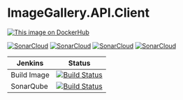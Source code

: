 # ImageGallery.API.Client

[![This image on DockerHub](https://img.shields.io/docker/pulls/stuartshay/imagegallery-api-client.svg)](https://hub.docker.com/r/stuartshay/imagegallery-api-client/)

[![SonarCloud](http://sonar.navigatorglass.com:9000/api/project_badges/measure?project=ImageGalleryAPIClient&metric=alert_status)](http://sonar.navigatorglass.com:9000/dashboard?id=ImageGalleryAPIClient)
[![SonarCloud](http://sonar.navigatorglass.com:9000/api/project_badges/measure?project=ImageGalleryAPIClient&metric=reliability_rating)](http://sonar.navigatorglass.com:9000/dashboard?id=ImageGalleryAPIClient)
[![SonarCloud](http://sonar.navigatorglass.com:9000/api/project_badges/measure?project=ImageGalleryAPIClient&metric=security_rating)](http://sonar.navigatorglass.com:9000/dashboard?id=ImageGalleryAPIClient)
[![SonarCloud](http://sonar.navigatorglass.com:9000/api/project_badges/measure?project=ImageGalleryAPIClient&metric=sqale_rating)](http://sonar.navigatorglass.com:9000/dashboard?id=ImageGalleryAPIClient)


 Jenkins | Status  
------------ | -------------
Build Image | [![Build Status](https://jenkins.navigatorglass.com/buildStatus/icon?job=ImageGallery-API/ImageGallery-API-Client)](https://jenkins.navigatorglass.com/job/ImageGallery-API/job/ImageGallery-API-Client/)
SonarQube | [![Build Status](https://jenkins.navigatorglass.com/buildStatus/icon?job=ImageGallery-API/ImageGallery-API-Client-Sonarqube)](https://jenkins.navigatorglass.com/job/ImageGallery-API/job/ImageGallery-API-Client-Sonarqube/)
